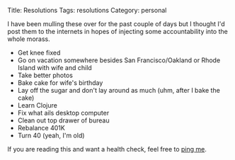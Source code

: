 Title: Resolutions
Tags: resolutions
Category: personal

I have been mulling these over for the past couple of days but I thought
I'd post them to the internets in hopes of injecting some accountability
into the whole morass.

-   Get knee fixed
-   Go on vacation somewhere besides San Francisco/Oakland or Rhode
    Island with wife and child
-   Take better photos
-   Bake cake for wife's birthday
-   Lay off the sugar and don't lay around as much (uhm, after I bake
    the cake)
-   Learn Clojure
-   Fix what ails desktop computer
-   Clean out top drawer of bureau
-   Rebalance 401K
-   Turn 40 (yeah, I'm old)

If you are reading this and want a health check, feel free to [ping
me]({filename}/pages/contact.md).
